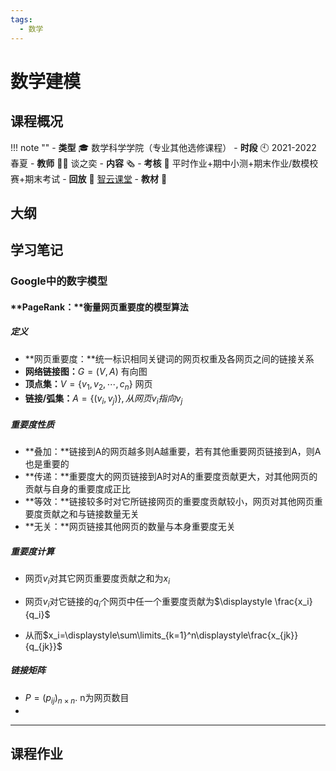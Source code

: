 ```yaml
---
tags:
  - 数学
---
```


# 数学建模

## 课程概况
!!! note ""
    - **类型** 🎓 数学科学学院（专业其他选修课程）
    - **时段** 🕙 2021-2022 春夏
    - **教师** 🧑‍🏫 谈之奕
    - **内容** 🗞️ 
    - **考核** 📝 平时作业+期中小测+期末作业/数模校赛+期末考试
    - **回放** 🔗 [智云课堂]()
    - **教材** 📙 

## 大纲

## 学习笔记

### Google中的数字模型

#### **PageRank：**衡量网页重要度的模型算法

##### 定义

- **网页重要度：**统一标识相同关键词的网页权重及各网页之间的链接关系
- **网络链接图：**$G=(V,A)$ 有向图
- **顶点集：**$V=\{v_1,v_2,\cdots,c_n\}$  网页
- **链接/弧集：**$A=\{(v_i,v_j)\},从网页v_i指向v_j$

##### 重要度性质

- **叠加：**链接到A的网页越多则A越重要，若有其他重要网页链接到A，则A也是重要的
- **传递：**重要度大的网页链接到A时对A的重要度贡献更大，对其他网页的贡献与自身的重要度成正比
- **等效：**链接较多时对它所链接网页的重要度贡献较小，网页对其他网页重要度贡献之和与链接数量无关
- **无关：**网页链接其他网页的数量与本身重要度无关

##### 重要度计算

- 网页$v_i$对其它网页重要度贡献之和为$x_i$

- 网页$v_i$对它链接的$q_i$个网页中任一个重要度贡献为$\displaystyle \frac{x_i}{q_i}$

- 从而$x_i=\displaystyle\sum\limits_{k=1}^n\displaystyle\frac{x_{jk}}{q_{jk}}$

##### 链接矩阵

- $P=(p_{ij})_{n\times n}$. n为网页数目
- 

****

## 课程作业
